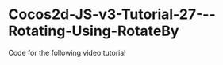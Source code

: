 Cocos2d-JS-v3-Tutorial-27---Rotating-Using-RotateBy
===================================================

Code for the following video tutorial 
